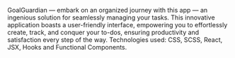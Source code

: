GoalGuardian — embark on an organized journey with this app — an ingenious solution for seamlessly managing your tasks. This innovative application boasts a user-friendly interface, empowering you to effortlessly create, track, and conquer your to-dos, ensuring productivity and satisfaction every step of the way.
Technologies used: CSS, SCSS, React, JSX, Hooks and Functional Components.

